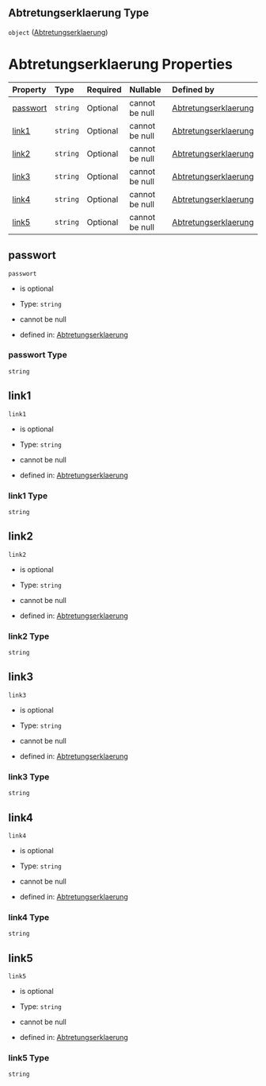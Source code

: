 ## Abtretungserklaerung Type

`object` ([Abtretungserklaerung](abtretungserklaerung.md))

# Abtretungserklaerung Properties

| Property              | Type     | Required | Nullable       | Defined by                                                                                                                                                                                                  |
| :-------------------- | :------- | :------- | :------------- | :---------------------------------------------------------------------------------------------------------------------------------------------------------------------------------------------------------- |
| [passwort](#passwort) | `string` | Optional | cannot be null | [Abtretungserklaerung](abtretungserklaerung-properties-passwort.md "https://raw.githubusercontent.com/conuti-gmbh/bo4e-schema/master/schemas/v1/com/Abtretungserklaerung.schema.json#/properties/passwort") |
| [link1](#link1)       | `string` | Optional | cannot be null | [Abtretungserklaerung](abtretungserklaerung-properties-link1.md "https://raw.githubusercontent.com/conuti-gmbh/bo4e-schema/master/schemas/v1/com/Abtretungserklaerung.schema.json#/properties/link1")       |
| [link2](#link2)       | `string` | Optional | cannot be null | [Abtretungserklaerung](abtretungserklaerung-properties-link2.md "https://raw.githubusercontent.com/conuti-gmbh/bo4e-schema/master/schemas/v1/com/Abtretungserklaerung.schema.json#/properties/link2")       |
| [link3](#link3)       | `string` | Optional | cannot be null | [Abtretungserklaerung](abtretungserklaerung-properties-link3.md "https://raw.githubusercontent.com/conuti-gmbh/bo4e-schema/master/schemas/v1/com/Abtretungserklaerung.schema.json#/properties/link3")       |
| [link4](#link4)       | `string` | Optional | cannot be null | [Abtretungserklaerung](abtretungserklaerung-properties-link4.md "https://raw.githubusercontent.com/conuti-gmbh/bo4e-schema/master/schemas/v1/com/Abtretungserklaerung.schema.json#/properties/link4")       |
| [link5](#link5)       | `string` | Optional | cannot be null | [Abtretungserklaerung](abtretungserklaerung-properties-link5.md "https://raw.githubusercontent.com/conuti-gmbh/bo4e-schema/master/schemas/v1/com/Abtretungserklaerung.schema.json#/properties/link5")       |

## passwort



`passwort`

*   is optional

*   Type: `string`

*   cannot be null

*   defined in: [Abtretungserklaerung](abtretungserklaerung-properties-passwort.md "https://raw.githubusercontent.com/conuti-gmbh/bo4e-schema/master/schemas/v1/com/Abtretungserklaerung.schema.json#/properties/passwort")

### passwort Type

`string`

## link1



`link1`

*   is optional

*   Type: `string`

*   cannot be null

*   defined in: [Abtretungserklaerung](abtretungserklaerung-properties-link1.md "https://raw.githubusercontent.com/conuti-gmbh/bo4e-schema/master/schemas/v1/com/Abtretungserklaerung.schema.json#/properties/link1")

### link1 Type

`string`

## link2



`link2`

*   is optional

*   Type: `string`

*   cannot be null

*   defined in: [Abtretungserklaerung](abtretungserklaerung-properties-link2.md "https://raw.githubusercontent.com/conuti-gmbh/bo4e-schema/master/schemas/v1/com/Abtretungserklaerung.schema.json#/properties/link2")

### link2 Type

`string`

## link3



`link3`

*   is optional

*   Type: `string`

*   cannot be null

*   defined in: [Abtretungserklaerung](abtretungserklaerung-properties-link3.md "https://raw.githubusercontent.com/conuti-gmbh/bo4e-schema/master/schemas/v1/com/Abtretungserklaerung.schema.json#/properties/link3")

### link3 Type

`string`

## link4



`link4`

*   is optional

*   Type: `string`

*   cannot be null

*   defined in: [Abtretungserklaerung](abtretungserklaerung-properties-link4.md "https://raw.githubusercontent.com/conuti-gmbh/bo4e-schema/master/schemas/v1/com/Abtretungserklaerung.schema.json#/properties/link4")

### link4 Type

`string`

## link5



`link5`

*   is optional

*   Type: `string`

*   cannot be null

*   defined in: [Abtretungserklaerung](abtretungserklaerung-properties-link5.md "https://raw.githubusercontent.com/conuti-gmbh/bo4e-schema/master/schemas/v1/com/Abtretungserklaerung.schema.json#/properties/link5")

### link5 Type

`string`
